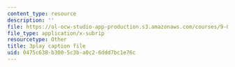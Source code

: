 ```yaml
---
content_type: resource
description: ''
file: https://ol-ocw-studio-app-production.s3.amazonaws.com/courses/9-04-sensory-systems-fall-2013/0475c638b3005c3ba0c26ddd7bc1e76c_-I-WA_kSkfA.vtt
file_type: application/x-subrip
resourcetype: Other
title: 3play caption file
uid: 0475c638-b300-5c3b-a0c2-6ddd7bc1e76c
---
```


